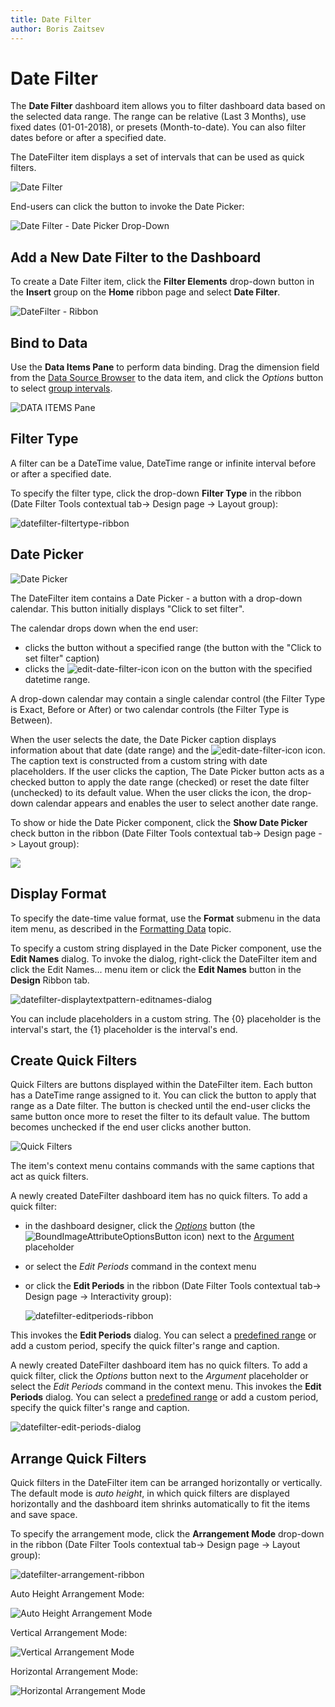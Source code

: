 ```yaml
---
title: Date Filter
author: Boris Zaitsev
---
```

# Date Filter

The **Date Filter** dashboard item allows you to filter dashboard data based on the selected data range. The range can be relative (Last 3 Months), use fixed dates (01-01-2018), or presets (Month-to-date). You can also filter dates before or after a specified date. 

The DateFilter item displays a set of intervals that can be used as quick filters. 

![Date Filter](../../../images/datefilter-autoheight.png)

End-users can click the button to invoke the Date Picker:

![Date Filter - Date Picker Drop-Down](../../../images/datefilter-dropdown-daycalendar.png)

## Add a New Date Filter to the Dashboard

To create a Date Filter item, click the **Filter Elements** drop-down button in the **Insert** group on the **Home** ribbon page and select **Date Filter**.

![DateFilter - Ribbon](../../../images/datefilter-ribbon.png)

## Bind to Data

Use the **Data Items Pane** to perform data binding. Drag the dimension field from the [Data Source Browser](../ui-elements/data-source-browser.md) to the data item, and click the _Options_ button to select [group intervals](../data-shaping/formatting-data.md).

![DATA ITEMS Pane](../../../images/datefilter-data-items-pane.png)

## Filter Type

A filter can be a DateTime value, DateTime range or infinite interval before or after a specified date.

To specify the filter type, click the drop-down **Filter Type** in the ribbon (Date Filter Tools contextual tab-> Design page -> Layout group):

![datefilter-filtertype-ribbon](../../../images/datefilter-filtertype-ribbon.png)

## Date Picker

![Date Picker](../../../images/datefilter-datepicker.png)

The DateFilter item contains a Date Picker - a button with a drop-down calendar. This button initially displays "Click to set filter".

The calendar drops down when the end user:

* clicks the button without a specified range (the button with the "Click to set filter" caption)
* clicks the ![edit-date-filter-icon](../../../images/editdatefilter.png) icon on the button with the specified datetime range.

A drop-down calendar may contain a single calendar control (the Filter Type is Exact, Before or After) or two calendar controls (the Filter Type is Between).

When the user selects the date, the Date Picker caption displays information about that date (date range) and the ![edit-date-filter-icon](../../../images/editdatefilter.png) icon. The caption text is constructed from a custom string with date placeholders. If the user clicks the caption, The Date Picker button acts as a checked button to apply the date range (checked) or reset the date filter (unchecked) to its default value. When the user clicks the icon, the drop-down calendar appears and enables the user to select another date range. 

To show or hide the Date Picker component, click the **Show Date Picker** check button in the ribbon (Date Filter Tools contextual tab-> Design page -> Layout group):

![](../../../images/datefilter-showdatepicker-ribbon.png)

## Display Format

To specify the date-time value format, use the **Format** submenu in the data item menu, as described in the [Formatting Data](../data-shaping/formatting-data.md) topic.

To specify a custom string displayed in the Date Picker component, use the **Edit Names** dialog. To invoke the dialog, right-click the DateFilter item and click the Edit Names... menu item or click the **Edit Names** button in the **Design** Ribbon tab.

![datefilter-displaytextpattern-editnames-dialog](../../../images/datefilter-displaytextpattern-editnames-dialog.png)

You can include placeholders in a custom string. The {0} placeholder is the interval's start, the {1} placeholder is the interval's end.

## Create Quick Filters

Quick Filters are buttons displayed within the DateFilter item. Each button has a DateTime range assigned to it. You can click the button to apply that range as a Date filter. The button is checked until the end-user clicks the same button once more to reset the filter to its default value. The buttom becomes unchecked if the end user clicks another button.

![Quick Filters](../../../images/datefilter-quick-filters.png)

The item's context menu contains commands with the same captions that act as quick filters.

A newly created DateFilter dashboard item has no quick filters. To add a quick filter:

* in the dashboard designer, click the _[Options](../../ui-elements/data-items-pane.md)_ button (the ![BoundImageAttributeOptionsButton](../../../images/img123296.png) icon) next to the [Argument](providing-data.md) placeholder
* or select the _Edit Periods_ command in the context menu
* or click the **Edit Periods** in the ribbon (Date Filter Tools contextual tab-> Design page -> Interactivity group):

    ![datefilter-editperiods-ribbon](../../../images/datefilter-editperiods-ribbon.png)

This invokes the **Edit Periods** dialog. You can select a [predefined range](xref:117398) or add a custom period, specify the quick filter's range and caption.

A newly created DateFilter dashboard item has no quick filters. To add a quick filter, click the _Options_ button next to the _Argument_ placeholder or select the _Edit Periods_ command in the context menu. This invokes the **Edit Periods** dialog. You can select a [predefined range](range-filter/predefined-ranges.md) or add a custom period, specify the quick filter's range and caption.

![datefilter-edit-periods-dialog](../../../images/datefilter-edit-periods-dialog.png)

## Arrange Quick Filters

Quick filters in the DateFilter item can be arranged horizontally or vertically. The default mode is _auto height_, in which quick filters are displayed horizontally and the dashboard item shrinks automatically to fit the items and save space.

To specify the arrangement mode, click the **Arrangement Mode** drop-down in the ribbon (Date Filter Tools contextual tab-> Design page -> Layout group):

![datefilter-arrangement-ribbon](../../../images/datefilter-arrangement-ribbon.png)

Auto Height Arrangement Mode:

![Auto Height Arrangement Mode](../../../images/datefilter-autoheight.png)

Vertical Arrangement Mode:

![Vertical Arrangement Mode](../../../images/datefilter-vertical.png)


Horizontal Arrangement Mode:

![Horizontal Arrangement Mode](../../../images/datefilter-horizontal.png)
